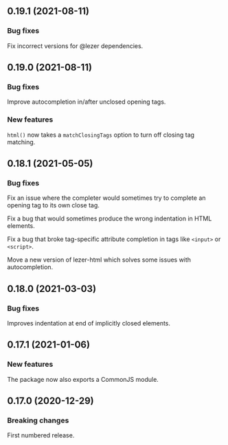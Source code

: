 ## 0.19.1 (2021-08-11)

### Bug fixes

Fix incorrect versions for @lezer dependencies.

## 0.19.0 (2021-08-11)

### Bug fixes

Improve autocompletion in/after unclosed opening tags.

### New features

`html()` now takes a `matchClosingTags` option to turn off closing tag matching.

## 0.18.1 (2021-05-05)

### Bug fixes

Fix an issue where the completer would sometimes try to complete an opening tag to its own close tag.

Fix a bug that would sometimes produce the wrong indentation in HTML elements.

Fix a bug that broke tag-specific attribute completion in tags like `<input>` or `<script>`.

Move a new version of lezer-html which solves some issues with autocompletion.

## 0.18.0 (2021-03-03)

### Bug fixes

Improves indentation at end of implicitly closed elements.

## 0.17.1 (2021-01-06)

### New features

The package now also exports a CommonJS module.

## 0.17.0 (2020-12-29)

### Breaking changes

First numbered release.

